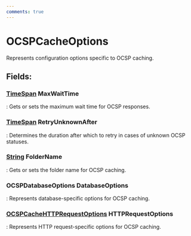```yaml
---
comments: true
---
```

# OCSPCacheOptions

Represents configuration options specific to OCSP caching. 

## **Fields**:
### **[TimeSpan](https://learn.microsoft.com/en-us/dotnet/api/System.TimeSpan) MaxWaitTime**
: Gets or sets the maximum wait time for OCSP responses. 
### **[TimeSpan](https://learn.microsoft.com/en-us/dotnet/api/System.TimeSpan) RetryUnknownAfter**
: Determines the duration after which to retry in cases of unknown OCSP statuses. 
### **[String](https://learn.microsoft.com/en-us/dotnet/api/System.String) FolderName**
: Gets or sets the folder name for OCSP caching. 
### **OCSPDatabaseOptions DatabaseOptions**
: Represents database-specific options for OCSP caching. 
### **[OCSPCacheHTTPRequestOptions](OCSPCacheHTTPRequestOptions.md) HTTPRequestOptions**
: Represents HTTP request-specific options for OCSP caching. 